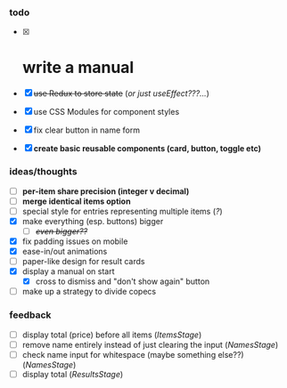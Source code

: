 ### todo

- [x] # write a manual

- [x] ~~use Redux to store state~~ (*or just useEffect???...*)

- [x] use CSS Modules for component styles

- [x] fix clear button in name form

- [x] **create basic reusable components (card, button, toggle etc)**

### ideas/thoughts

- [ ] **per-item share precision (integer v decimal)**
- [ ] **merge identical items option**
- [ ] special style for entries representing multiple items (*?*)
- [x] make everything (esp. buttons) bigger
  - [ ] *~~even bigger??~~*
- [x] fix padding issues on mobile
- [x] ease-in/out animations
- [ ] paper-like design for result cards
- [x] display a manual on start
  - [x] cross to dismiss and "don't show again" button 
- [ ] make up a strategy to divide copecs

### feedback

- [ ] display total (price) before all items (*ItemsStage*)
- [ ] remove name entirely instead of just clearing the input (*NamesStage*)
- [ ] check name input for whitespace (maybe something else??) (*NamesStage*)
- [ ] display total (*ResultsStage*)
